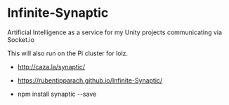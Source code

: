 # Infinite-Synaptic
Artificial Intelligence as a service for my Unity projects communicating via Socket.io

This will also run on the Pi cluster for lolz.


* http://caza.la/synaptic/

* https://rubentipparach.github.io/Infinite-Synaptic/

* npm install synaptic --save
